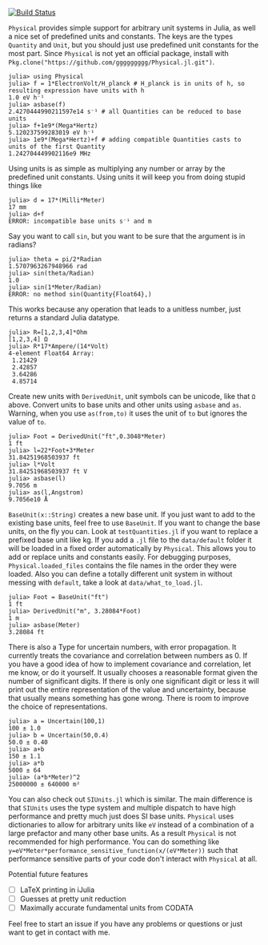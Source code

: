 [![Build Status](https://travis-ci.org/ggggggggg/Physical.jl.svg?branch=master)](https://travis-ci.org/ggggggggg/Physical.jl)

```Physical``` provides simple support for arbitrary unit systems in Julia, as well a nice set of predefined units and constants. The keys are the types `Quantity` and `Unit`, but you should just use predefined unit constants for the most part. Since `Physical` is not yet an official package, install with `Pkg.clone("https://github.com/ggggggggg/Physical.jl.git")`.


```
julia> using Physical
julia> f = 1*ElectronVolt/H_planck # H_planck is in units of h, so resulting expression have units with h
1.0 eV h⁻¹
julia> asbase(f)
2.4270444990211597e14 s⁻¹ # all Quantities can be reduced to base units
julia> f+1e9*(Mega*Hertz)
5.120237599283019 eV h⁻¹
julia> 1e9*(Mega*Hertz)+f # adding compatible Quantities casts to units of the first Quantity
1.242704449902116e9 MHz 

```
Using units is as simple as multiplying any number or array by the predefined unit constants. Using units it will keep you from doing stupid things like
```
julia> d = 17*(Milli*Meter)
17 mm 
julia> d+f
ERROR: incompatible base units s⁻¹ and m 
```

Say you want to call ``sin``, but you want to be sure that the argument is in radians?
```
julia> theta = pi/2*Radian
1.5707963267948966 rad 
julia> sin(theta/Radian)
1.0
julia> sin(1*Meter/Radian)
ERROR: no method sin(Quantity{Float64},)
```
This works because any operation that leads to a unitless number, just returns a standard Julia datatype.
```
julia> R=[1,2,3,4]*Ohm
[1,2,3,4] Ω 
julia> R*17*Ampere/(14*Volt)
4-element Float64 Array:
 1.21429
 2.42857
 3.64286
 4.85714
```
Create new units with ```DerivedUnit```, unit symbols can be unicode, like that `Ω` above. Convert units to base units and other units using ```asbase``` and ```as```.  Warning, when you use ```as(from,to)``` it uses the unit of `to` but ignores the value of `to`.
```
julia> Foot = DerivedUnit("ft",0.3048*Meter)
1 ft 
julia> l=22*Foot+3*Meter
31.84251968503937 ft 
julia> l*Volt
31.84251968503937 ft V 
julia> asbase(l)
9.7056 m 
julia> as(l,Angstrom)
9.7056e10 Å 
```
```BaseUnit(x::String)``` creates a new base unit. If you just want to add to the existing base units, feel free to use ```BaseUnit```.  If you want to change the base units, on the fly you can. Look at ```testQuantities.jl``` if you want to replace a prefixed base unit like kg. If you add a ``.jl`` file to the ``data/default`` folder it will be loaded in a fixed order automatically by ``Physical``.  This allows you to add or replace units and constants easily. For debugging purposes, ``Physical.loaded_files`` contains the file names in the order they were loaded. Also you can define a totally different unit system in without messing with ```default```, take a look at ```data/what_to_load.jl```.
```
julia> Foot = BaseUnit("ft")
1 ft 
julia> DerivedUnit("m", 3.28084*Foot)
1 m 
julia> asbase(Meter)
3.28084 ft
```
There is also a Type for uncertain numbers, with error propagation. It currently treats the covariance and correlation between numbers as 0.  If you have a good idea of how to implement covariance and correlation, let me know, or do it yourself. It usually chooses a reasonable format given the number of significant digits.  If there is only one significant digit or less it will print out the entire representation of the value and uncertainty, because that usually means something has gone wrong.  There is room to improve the choice of representations.
```
julia> a = Uncertain(100,1)
100 ± 1.0
julia> b = Uncertain(50,0.4)
50.0 ± 0.40
julia> a+b
150 ± 1.1
julia> a*b
5000 ± 64
julia> (a*b*Meter)^2
25000000 ± 640000 m²
```

You can also check out ```SIUnits.jl``` which is similar.  The main difference is that ```SIUnits``` uses the type system and multiple dispatch to have high performance and pretty much just does SI base units. ```Physical``` uses dictionaries to allow for arbitrary units like `eV` instead of a combination of a large prefactor and many other base units.  As a result ```Physical``` is not recommended for high performance.  You can do something like ```y=eV*Meter*performance_sensitive_function(x/(eV*Meter))``` such that performance sensitive parts of your code don't interact with ```Physical``` at all.

Potential future features
- [ ] LaTeX printing in iJulia
- [ ] Guesses at pretty unit reduction
- [ ] Maximally accurate fundamental units from CODATA

Feel free to start an issue if you have any problems or questions or just want to get in contact with me.
